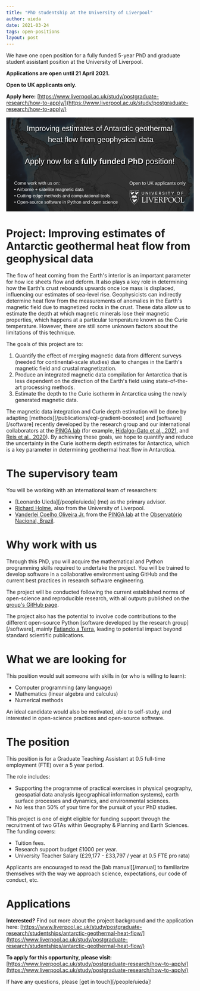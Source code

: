 ```yaml
---
title: "PhD studentship at the University of Liverpool"
author: uieda
date: 2021-03-24
tags: open-positions
layout: post
---
```


We have one open position for a fully funded 5-year PhD and graduate student
assistant position at the University of Liverpool.

**Applications are open until 21 April 2021.**

**Open to UK applicants only.**

**Apply here:** [https://www.liverpool.ac.uk/study/postgraduate-research/how-to-apply/](https://www.liverpool.ac.uk/study/postgraduate-research/how-to-apply/)

![](/images/liverpool-phd-antarctica-2021.png)

# Project: Improving estimates of Antarctic geothermal heat flow from geophysical data

The flow of heat coming from the Earth's interior is an important parameter for
how ice sheets flow and deform. It also plays a key role in determining how the
Earth's crust rebounds upwards once ice mass is displaced, influencing our
estimates of sea-level rise.
Geophysicists can indirectly determine heat flow from the measurements of
anomalies in the Earth's magnetic field due to magnetized rocks in the crust.
These data allow us to estimate the depth at which magnetic minerals lose their
magnetic properties, which happens at a particular temperature known as the
Curie temperature.
However, there are still some unknown factors about the limitations of this
technique.

The goals of this project are to:

1. Quantify the effect of merging magnetic data from different surveys (needed
   for continental-scale studies) due to changes in the Earth's magnetic field
   and crustal magnetization.
2. Produce an integrated magnetic data compilation for Antarctica that is less
   dependent on the direction of the Earth's field using state-of-the-art
   processing methods.
3. Estimate the depth to the Curie isotherm in Antarctica using the newly
   generated magnetic data.

The magnetic data integration and Curie depth estimation will be done by
adapting [methods][/publications/eql-gradient-boosted] and [software][/software]
recently developed by the research group and our international collaborators at
the [PINGA lab](https://www.pinga-lab.org) (for example,
[Hidalgo-Gato et al., 2021](https://www.pinga-lab.org/papers/mag-amp-basement2020.html),
and [Reis et al., 2020](https://www.pinga-lab.org/papers/generalized-positivity.html)).
By achieving these goals, we hope to quantify and reduce the uncertainty in the
Curie isotherm depth estimates for Antarctica, which is a key parameter in
determining geothermal heat flow in Antarctica.

# The supervisory team

You will be working with an international team of researchers:

* [Leonardo Uieda][/people/uieda] (me) as the primary advisor.
* [Richard Holme](https://www.liverpool.ac.uk/environmental-sciences/staff/richard-holme/),
  also from the University of Liverpool.
* [Vanderlei Coelho Oliveira Jr.](https://www.pinga-lab.org/people/oliveira-jr.html)
  from the [PINGA lab](https://www.pinga-lab.org) at the [Observatório Nacional, Brazil](https://on.br).

# Why work with us

Through this PhD, you will acquire the mathematical and Python programming
skills required to undertake the project. You will be trained to develop
software in a collaborative environment using GitHub and the current best
practices in research software engineering.

The project will be conducted following the current established norms of
open-science and reproducible research, with all outputs published on the
[group's GitHub page](https://github.com/compgeolab).

The project also has the potential to involve code contributions to the
different open-source Python [software developed by the research
group][/software], mainly [Fatiando a Terra](https://www.fatiando.org), leading
to potential impact beyond standard scientific publications.

# What we are looking for

This position would suit someone with skills in (or who is willing to learn):

* Computer programming (any language)
* Mathematics (linear algebra and calculus)
* Numerical methods

An ideal candidate would also be motivated, able to self-study, and interested
in open-science practices and open-source software.

# The position

This position is for a Graduate Teaching Assistant at 0.5 full-time employment
(FTE) over a 5 year period.

The role includes:

* Supporting the programme of practical exercises in physical geography,
  geospatial data analysis (geographical information systems), earth surface
  processes and dynamics, and environmental sciences.
* No less than 50% of your time for the pursuit of your PhD studies.

This project is one of eight eligible for funding support through the
recruitment of two GTAs within Geography & Planning and Earth Sciences.
The funding covers:

* Tuition fees.
* Research support budget £1000 per year.
* University Teacher Salary (£29,177 - £33,797 / year at 0.5 FTE pro rata)

Applicants are encouraged to read the [lab manual][/manual] to familiarize
themselves with the way we approach science, expectations, our code of conduct,
etc.

# Applications

**Interested?** Find out more about the project background and the application
here: [https://www.liverpool.ac.uk/study/postgraduate-research/studentships/antarctic-geothermal-heat-flow/](https://www.liverpool.ac.uk/study/postgraduate-research/studentships/antarctic-geothermal-heat-flow/)

**To apply for this opportunity, please visit:**
[https://www.liverpool.ac.uk/study/postgraduate-research/how-to-apply/](https://www.liverpool.ac.uk/study/postgraduate-research/how-to-apply/)

If have any questions, please [get in touch][/people/uieda]!
